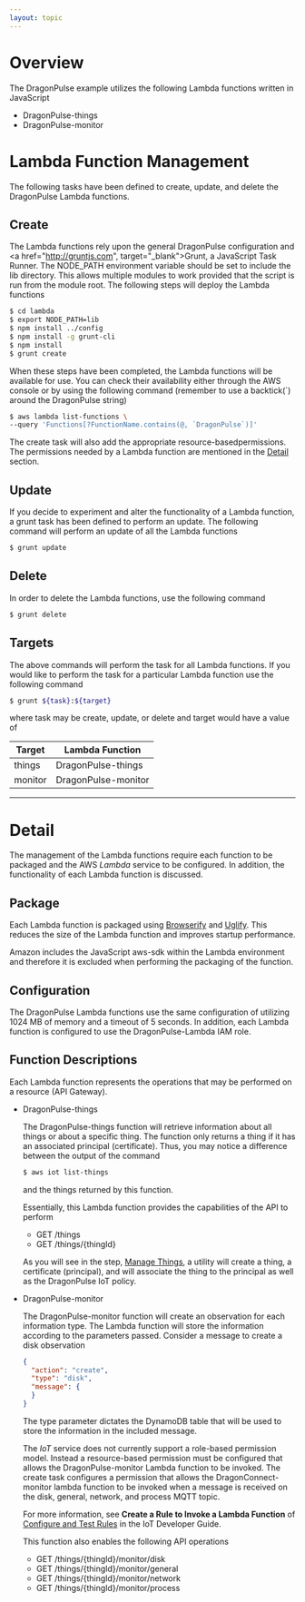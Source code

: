 ```yaml
---
layout: topic
---
```

# Overview

The DragonPulse example utilizes the following Lambda functions
written in JavaScript

* DragonPulse-things
* DragonPulse-monitor

# Lambda Function Management

The following tasks have been defined to create, update, and delete
the DragonPulse Lambda functions.

## Create

The Lambda functions rely upon the general DragonPulse configuration and
<a href="http://gruntjs.com", target="_blank">Grunt</a>,
a JavaScript Task Runner.  The NODE_PATH environment variable should be
set to include the lib directory.  This allows multiple modules to work
provided that the script is run from the module root.  The following steps
will deploy the Lambda functions

```sh
$ cd lambda
$ export NODE_PATH=lib
$ npm install ../config
$ npm install -g grunt-cli
$ npm install
$ grunt create
```

When these steps have been completed, the Lambda functions will be
available for use.  You can check their availability either through the
AWS console or by using the following command (remember to use a backtick(`)
around the DragonPulse string)

```sh
$ aws lambda list-functions \
--query 'Functions[?FunctionName.contains(@, `DragonPulse`)]'
```

The create task will also add the appropriate resource-basedpermissions.
The permissions needed by a Lambda function are mentioned in the
[Detail](#detail) section.

## Update

If you decide to experiment and alter the functionality of a Lambda function,
a grunt task has been defined to perform an update.  The following command
will perform an update of all the Lambda functions

```sh
$ grunt update
```

## Delete

In order to delete the Lambda functions, use the following command

```sh
$ grunt delete
```

## Targets

The above commands will perform the task for all Lambda functions.  If you
would like to perform the task for a particular Lambda function use the
following command

```sh
$ grunt ${task}:${target}
```

where task may be create, update, or delete and target would have a value of

Target | Lambda Function
-------|----------------
things | DragonPulse-things
monitor  | DragonPulse-monitor

<div class="detail">
<hr>
</div>

# Detail

The management of the Lambda functions require each function to be packaged
and the AWS _Lambda_ service to be configured.  In addition, the functionality
of each Lambda function is discussed.

## Package

Each Lambda function is packaged using
<a href="http://browserify.org" target="_blank">Browserify</a> and
<a href="https://github.com/mishoo/UglifyJS2" target="_blank">Uglify</a>.
This reduces the size of the Lambda function and improves startup performance.

Amazon includes the JavaScript aws-sdk within the Lambda environment and
therefore it is excluded when performing the packaging of the function.

## Configuration

The DragonPulse Lambda functions use the same configuration of utilizing
1024 MB of memory and a timeout of 5 seconds.  In addition, each Lambda
function is configured to use the DragonPulse-Lambda IAM role.

## Function Descriptions

Each Lambda function represents the operations that may be performed on a
resource (API Gateway).

* DragonPulse-things

    The DragonPulse-things function will retrieve information about
    all things or about a specific thing.  The function only returns
    a thing if it has an associated principal (certificate).  Thus,
    you may notice a difference between the output of the command

    ```sh
    $ aws iot list-things
    ```

    and the things returned by this function.

    Essentially, this Lambda function provides the capabilities of the API
    to perform

    * GET /things
    * GET /things/{thingId}

    As you will see in the step, [Manage Things](./things.html),
    a utility will create a thing, a certificate (principal), and will
    associate the thing to the principal as well as the DragonPulse IoT
    policy.

* DragonPulse-monitor

    The DragonPulse-monitor function will create an observation for each
    information type.  The Lambda function will store the information
    according to the parameters passed.  Consider a message to create a
    disk observation

    ```json
    {
      "action": "create",
      "type": "disk",
      "message": {
      }
    }
    ```

    The type parameter dictates the DynamoDB table that will be used
    to store the information in the included message.

    The _IoT_ service does not currently support a role-based
    permission model.  Instead a resource-based permission must be configured
    that allows the DragonPulse-monitor Lambda function to be invoked.
    The create task configures a permission that allows the
    DragonConnect-monitor lambda function to be invoked when a message
    is received on the disk, general, network, and process MQTT topic.

    For more information, see **Create a Rule to Invoke a Lambda Function**
    of <a href="http://docs.aws.amazon.com/iot/latest/developerguide/config-and-test-rules.html"
    target="_blank">Configure and Test Rules</a> in the IoT Developer Guide.

    This function also enables the following API operations

    * GET /things/{thingId}/monitor/disk
    * GET /things/{thingId}/monitor/general
    * GET /things/{thingId}/monitor/network
    * GET /things/{thingId}/monitor/process
